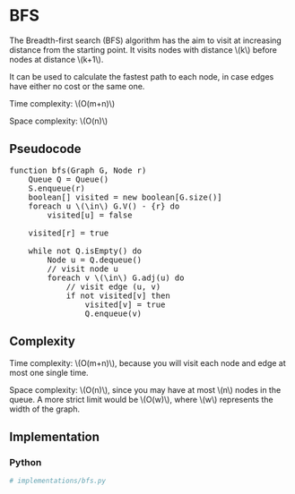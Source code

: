# BFS
The Breadth-first search (BFS) algorithm has the aim to visit at increasing distance from the starting point.
It visits nodes with distance \\(k\\) before nodes at distance \\(k+1\\).

It can be used to calculate the fastest path to each node, in case edges have either no cost or the same one.

Time complexity: \\(O(m+n)\\)

Space complexity: \\(O(n)\\)

## Pseudocode
<pre class="pseudocode">
function bfs(Graph G, Node r)
    Queue Q = Queue()
    S.enqueue(r)
    boolean[] visited = new boolean[G.size()]
    foreach u \(\in\) G.V() - {r} do
        visited[u] = false
    
    visited[r] = true
    
    while not Q.isEmpty() do
        Node u = Q.dequeue()
        // visit node u
        foreach v \(\in\) G.adj(u) do
            // visit edge (u, v)
            if not visited[v] then
                visited[v] = true
                Q.enqueue(v)
</pre>


## Complexity
Time complexity: \\(O(m+n)\\), because you will visit each node and edge at most one single time.

Space complexity: \\(O(n)\\), since you may have at most \\(n\\) nodes in the queue. A more strict limit would be \\(O(w)\\), where \\(w\\) represents the width of the graph.

## Implementation
### Python
```py
# implementations/bfs.py
```

